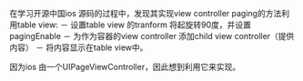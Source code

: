 在学习开源中国ios 源码的过程中，发现其实现view controller paging的方法利用table view:
－ 设置table view 的tranform 将起旋转90度，并设置pagingEnable
－ 为作为容器的view controller 添加child view controller（提供内容）
－ 将内容显示在table view中。

因为ios 由一个UIPageViewController，因此想到利用它来实现。
